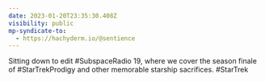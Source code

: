 ```yaml
---
date: 2023-01-20T23:35:30.408Z
visibility: public
mp-syndicate-to:
  - https://hachyderm.io/@sentience
---
```

Sitting down to edit #SubspaceRadio 19, where we cover the season finale of #StarTrekProdigy and other memorable starship sacrifices. #StarTrek

